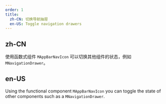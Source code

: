 ```yaml
---
order: 1
title:
  zh-CN: 切换导航抽屉
  en-US: Toggle navigation drawers
---
```


## zh-CN

使用函数式组件 `MAppBarNavIcon` 可以切换其他组件的状态，例如 `MNavigationDrawer`。

## en-US

Using the functional component `MAppBarNavIcon` you can toggle the state of other components such as
a `MNavigationDrawer`.
